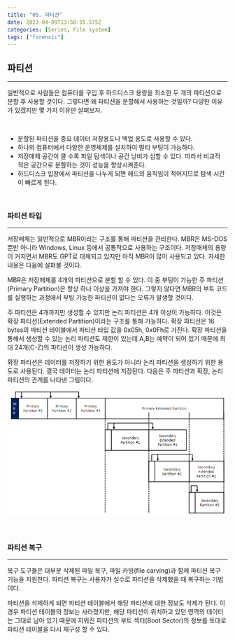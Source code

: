 ```yaml
---
title: "05. 파티션"
date: 2023-04-09T13:50:55.575Z
categories: [Series, File system]
tags: ["forensic"]
---
```

## **파티션**

---

일반적으로 사람들은 컴퓨터를 구입 후 하드디스크 용량을 최소한 두 개의 파티션으로 분할 후 사용할 것이다. 그렇다면 왜 파티션을 분할해서 사용하는 것일까? 다양한 이유가 있겠지만 몇 가지 이유만 살펴보자.

<br>

* 분할된 파티션을 중요 데이터 저장용도나 백업 용도로 사용할 수 있다.
* 하나의 컴퓨터에서 다양한 운영체제를 설치하여 멀티 부팅이 가능하다.
* 저장매체 공간이 클 수록 파일 탐색이나 공간 낭비가 심할 수 있다. 따라서 비교적 적은 공간으로 분할하는 것이 성능을 향상시켜준다.
* 하드디스크 입장에서 파티션을 나누게 되면 헤드의 움직임이 적어지므로 탐색 시간이 빠르게 된다.

<br>

### 파티션 타입

---

저장매체는 일반적으로 MBR이라는 구조를 통해 파티션을 관리한다. MBR은 MS-DOS 뿐만 아니라 Windows, Linux 등에서 공통적으로 사용하는 구조이다. 저장매체의 용량이 커지면서 MBR도 GPT로 대체되고 있지만 아직 MBR이 많이 사용되고 있다. 자세한 내용은 다음에 살펴볼 것이다.

MBR은 저장매체를 4개의 파티션으로 분할 할 수 있다. 이 중 부팅이 가능한 주 파티션(Primary Partition)은 항상 하나 이상을 가져야 한다. 그렇지 않다면 MBR의 부트 코드를 실행하는 과정에서 부팅 가능한 파티션이 없다는 오류가 발생할 것이다.

주 파티션은 4개까지만 생성할 수 있지만 논리 파티션은 4개 이상이 가능하다. 이것은 확장 파티션(Extended Partition)이라는 구조를 통해 가능하다. 확장 파티션은 16 bytes의 파티션 테이블에서 파티션 타입 값을 0x05h, 0x0Fh로 가진다. 확장 파티션을 통해서 생성할 수 있는 논리 파티션도 제한이 있는데 A,B는 예약이 되어 있기 때문에 최대 24개(C-Z)의 파티션이 생성 가능하다.

확장 파티션은 데이터를 저장하기 위한 용도가 아니라 논리 파티션을 생성하기 위한 용도로 사용된다. 결국 데이터는 논리 파티션에 저장된다.
다음은 주 파티션과 확장, 논리 파티션의 관계를 나타낸 그림이다.

![](/images/88f673e1-9c87-4b0d-be9a-8d25d6aba6cf-image.png)

<br>

### 파티션 복구

---

복구 도구들은 대부분 삭제된 파일 복구, 파일 카빙(file carving)과 함께 파티션 복구 기능을 지원한다. 파티션 복구는 사용자가 실수로 파티션을 삭제했을 때 복구하는 기법이다.

파티션을 삭제하게 되면 파티션 테이블에서 해당 파티션에 대한 정보도 삭제가 된다. 이 경우 파티션 테이블의 정보는 사라졌지만, 해당 파티션이 위치하고 있던 영역의 데이터는 그대로 남아 있기 때문에 지워진 파티션의 부트 섹터(Boot Sector)의 정보를 토대로 파티션 테이블을 다시 재구성 할 수 있다.